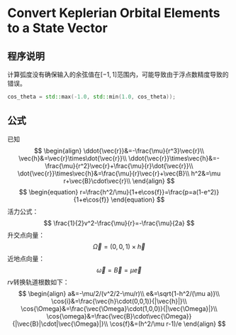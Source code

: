 # Convert Keplerian Orbital Elements to a State Vector
## 程序说明
计算弧度没有确保输入的余弦值在$[-1,1]$范围内，可能导致由于浮点数精度导致的错误。
```cpp
cos_theta = std::max(-1.0, std::min(1.0, cos_theta));
```
## 公式
已知
$$
\begin{align}
\ddot{\vec{r}}&=-\frac{\mu}{r^3}\vec{r}\\
\vec{h}&=\vec{r}\times\dot{\vec{r}}\\
\ddot{\vec{r}}\times\vec{h}&=-\frac{\mu}{r^2}\vec{r}+\frac{\mu}{r}\dot{\vec{r}}\\
\dot{\vec{r}}\times\vec{h}&=\frac{\mu}{r}\vec{r}+\vec{B}\\
h^2&=\mu r+\vec{B}\cdot\vec{r}\\
\end{align}
$$
$$
\begin{equation}
r=\frac{h^2/\mu}{1+e\cos{f}}=\frac{p=a(1-e^2)}{1+e\cos{f}}
\end{equation}
$$
活力公式：
$$
\frac{1}{2}v^2-\frac{\mu}{r}=-\frac{\mu}{2a}
$$
升交点向量：
$$
\vec{\Omega}=(0,0,1)\times\vec{h}
$$
近地点向量：
$$
\vec{\omega}=\vec{B}=\mu\vec{e}
$$
$rv$转换轨道根数如下：
$$
\begin{align}
a&=-\mu/2/(v^2/2-\mu/r)\\
e&=\sqrt{1-h^2/(\mu a)}\\
\cos{i}&=\frac{\vec{h}\cdot(0,0,1)}{|\vec{h}|}\\
\cos{\Omega}&=\frac{\vec{\Omega}\cdot(1,0,0)}{|\vec{\Omega}|}\\
\cos{\omega}&=\frac{\vec{B}\cdot\vec{\Omega}}{|\vec{B}|\cdot|\vec{\Omega}|}\\
\cos{f}&=(h^2/\mu r-1)/e
\end{align}
$$